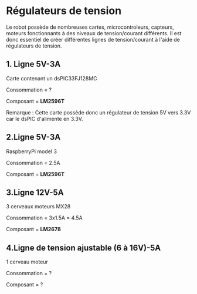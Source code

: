 # Régulateurs de tension

<p>Le robot possède de nombreuses cartes, microcontroleurs, capteurs, moteurs fonctionnants à des niveaux de tension/courant différents. Il est donc essentiel de créer différentes lignes de tension/courant à l'aide de régulateurs de tension.</p>

## 1. Ligne 5V-3A
<p>Carte contenant un dsPIC33FJ128MC</p>
<p>Consommation = ?</p>
<p>Composant = <b>LM2596T</b></p>
<p>Remarque : Cette carte possède donc un régulateur de tension 5V vers 3.3V car le dsPIC d'alimente en 3.3V.</p>

## 2.Ligne 5V-3A
<p>RaspberryPi model 3</p>
<p>Consommation = 2.5A</p>
<p>Composant = <b>LM2596T</b></p>

## 3.Ligne 12V-5A
<p>3 cerveaux moteurs MX28</p>
<p>Consommation = 3x1.5A = 4.5A</p>
<p>Composant = <b>LM2678</b></p>

## 4.Ligne de tension ajustable (6 à 16V)-5A
<p>1 cerveau moteur</p>
<p>Consommation = ?</p>
<p>Composant = ?</p>
